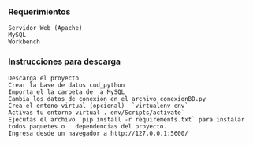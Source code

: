 ### Requerimientos 

    Servidor Web (Apache)
    MySQL 
    Workbench


### Instrucciones para descarga 

    Descarga el proyecto
    Crear la base de datos cud_python
    Importa el la carpeta de  a MySQL
    Cambia los datos de conexión en el archivo conexionBD.py
    Crea el entono virtual (opcional)  `virtualenv env`
    Activas tu entorno virtual . env/Scripts/activate`
    Ejecutas el archivo `pip install -r requirements.txt` para instalar todos paquetes o   dependencias del proyecto.
    Ingresa desde un navegador a http://127.0.0.1:5600/
